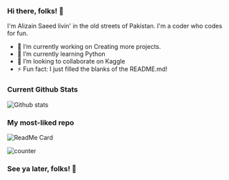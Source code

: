 ### Hi there, folks! 👋

I'm Alizain Saeed livin' in the old streets of Pakistan. I'm a coder who codes for fun.

- 🔭 I’m currently working on Creating more projects.
- 🌱 I’m currently learning Python
- 👯 I’m looking to collaborate on Kaggle
- ⚡ Fun fact: I just filled the blanks of the README.md!

### Current Github Stats
![Github stats](https://github-readme-stats.vercel.app/api?username=otterparalsy1s)

### My most-liked repo
![ReadMe Card](https://github-readme-stats.vercel.app/api/pin/?username=otterparalsy1s&repo=otterparalsy1s)

![counter](https://enubn4q6gewo6mj.m.pipedream.net)

### See ya later, folks! 👋

